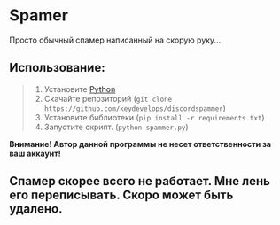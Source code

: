 # Spamer
Просто обычный спамер написанный на скорую руку...

## Использование:

> 1. Установите [Python](https://www.python.org/download)
> 2. Скачайте репозиторий (```git clone https://github.com/keydevelops/discordspammer```)
> 3. Установите библиотеки (```pip install -r requirements.txt```)
> 4. Запустите скрипт. (```python spammer.py```)


**Внимание! Автор данной программы не несет ответственности за ваш аккаунт!**
## Спамер скорее всего не работает. Мне лень его переписывать. Скоро может быть удалено.
